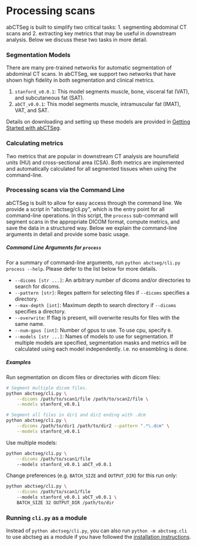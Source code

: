# Processing scans
abCTSeg is built to simplify two critical tasks: 1. segmenting abdominal CT scans and 2. 
extracting key metrics that may be useful in downstream analysis. Below we discuss these
two tasks in more detail.

### Segmentation Models
There are many pre-trained networks for automatic segmentation of abdominal CT scans.
In abCTSeg, we support two networks that have shown high fidelity in both
segmentation and clinical metrics.

1. `stanford_v0.0.1`: This model segments muscle, bone, visceral fat (VAT), 
and subcutaneous fat (SAT).
2. `abCT_v0.0.1`: This model segments muscle, intramuscular fat (IMAT), VAT, and SAT.

Details on downloading and setting up these models are provided in 
[Getting Started with abCTSeg](getting_started.html).


### Calculating metrics
Two metrics that are popular in downstream CT analysis are hounsfield units (HU) and cross-sectional
area (CSA). Both metrics are implemented and automatically calculated for all segmented tissues when using
the command-line.


### Processing scans via the Command Line
abCTSeg is built to allow for easy access through the command line.
We provide a script in "abctseg/cli.py", which is the entry point for all command-line operations.
In this script, the `process` sub-command will segment scans in the appropriate DICOM format,
compute metrics, and save the data in a structured way. Below we explain the command-line arguments
in detail and provide some basic usage.

##### Command Line Arguments for `process`
For a summary of command-line arguments, run `python abctseg/cli.py process --help`. 
Please defer to the list below for more details.

- `--dicoms [str ...]`: An arbitrary number of dicoms and/or directories to search for dicoms.
- `--pattern [str]`: Regex pattern for selecting files if `--dicoms` specifies a directory.
- `--max-depth [int]`: Maximum depth to search directory if `--dicoms` specifies a directory.
- `--overwrite`: If flag is present, will overwrite results for files with the same name.
- `--num-gpus [int]`: Number of gpus to use. To use cpu, specify `0`.
- `--models [str ...]`: Names of models to use for segmentation. If multiple models are specified,
segmentation masks and metrics will be calculated using each model independently. i.e. no
ensembling is done.

##### Examples
Run segmentation on dicom files or directories with dicom files:

```bash
# Segment multiple dicom files.
python abctseg/cli.py \
    --dicoms /path/to/scan1/file /path/to/scan2/file \
    --models stanford_v0.0.1

# Segment all files in dir1 and dir2 ending with .dcm
python abctseg/cli.py \
    --dicoms /path/to/dir1 /path/to/dir2 --pattern ".*\.dcm" \
    --models stanford_v0.0.1
```

Use multiple models:

```bash
python abctseg/cli.py \
    --dicoms /path/to/scan1/file
    --models stanford_v0.0.1 abCT_v0.0.1
```

Change preferences (e.g. `BATCH_SIZE` and `OUTPUT_DIR`) for this run only:

```bash
python abctseg/cli.py \
    --dicoms /path/to/scan1/file
    --models stanford_v0.0.1 abCT_v0.0.1 \
    BATCH_SIZE 32 OUTPUT_DIR /path/to/dir
```

### Running `cli.py` as a module
Instead of `python abctseg/cli.py`, you can also run `python -m abctseg.cli` 
to use abctseg as a module if you have followed
the [installation instructions](install.html).